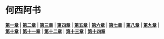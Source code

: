# 何西阿书
 **[第一章](圣经/圣经(吕振中译本)/lzz/350/001.md)** |
 **[第二章](圣经/圣经(吕振中译本)/lzz/350/002.md)** |
 **[第三章](圣经/圣经(吕振中译本)/lzz/350/003.md)** |
 **[第四章](圣经/圣经(吕振中译本)/lzz/350/004.md)** |
 **[第五章](圣经/圣经(吕振中译本)/lzz/350/005.md)** |
 **[第六章](圣经/圣经(吕振中译本)/lzz/350/006.md)** |
 **[第七章](圣经/圣经(吕振中译本)/lzz/350/007.md)** |
 **[第八章](圣经/圣经(吕振中译本)/lzz/350/008.md)** |
 **[第九章](圣经/圣经(吕振中译本)/lzz/350/009.md)** |
 **[第十章](圣经/圣经(吕振中译本)/lzz/350/010.md)** |
 **[第十一章](圣经/圣经(吕振中译本)/lzz/350/011.md)** |
 **[第十二章](圣经/圣经(吕振中译本)/lzz/350/012.md)** |
 **[第十三章](圣经/圣经(吕振中译本)/lzz/350/013.md)** |
 **[第十四章](圣经/圣经(吕振中译本)/lzz/350/014.md)**